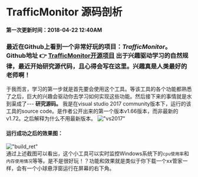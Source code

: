 TrafficMonitor 源码剖析
==========
#### 第一次更新时间：2018-04-22 12:40AM
### 最近在Github上看到一个非常好玩的项目：_TrafficMonitor_。 Github地址 :point_right: [TrafficMonitor开源项目](https://github.com/zhongyang219/TrafficMonitor) 出于兴趣驱动学习的自然规律，最近开始研究源代码，且心得会写在这里。兴趣真是人类最好的老师啊！

于我而言，学习的第一步就是首先要会使用这个工具。等该工具的各个功能都熟悉了之后，巨大的兴趣会驱动你去学习如何实现这些功能。然后接下来的事情就是水到渠成了--- **研究源码。**
我是在visual studio 2017 community版本下，运行的该工具的source code。是作者公开出来的第一个版本v1.66版本，而非最新的v1.72。之后解释为什么不用最新版本。
!["vs2017"](https://github.com/tycao/tycao.github.io/blob/master/src_TrafficMonitor/vs2017.png "vs2017")<br />

#### 运行成功之后的效果图：<br />
!["build_ret"](https://github.com/tycao/tycao.github.io/blob/master/src_TrafficMonitor/build_ret.png "build_ret")<br />
通过上述截图可以看出，这个小工具可以实时监控Windows系统下的`cpu使用率`和`内存使用情况`等等。是不是很好玩！？功能和效果就是类似于你下载一个xx管家一样，会有一个小球悬浮窗运行在屏幕的右下角。



